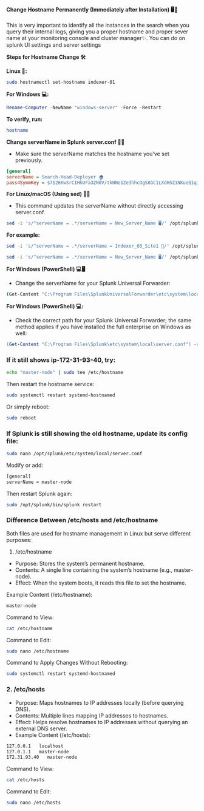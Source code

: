 
#### **Change Hostname Permanently (Immediately after Installation) 🖥️🔧**
This is very important to identify all the instances in the search when you query their internal logs, giving you a proper hostname and proper sever name at your monitoring console and cluster manager✨. You can do on splunk UI settings and server settings

**Steps for Hostname Change 🛠️**

**Linux 🐧:**
```sh
sudo hostnamectl set-hostname indexer-01
```

**For Windows 💻:**

```powershell
Rename-Computer -NewName "windows-server" -Force -Restart
```

**To verify, run:**

```sh
hostname
```

**Change serverName in Splunk server.conf 🔧📝**
- Make sure the serverName matches the hostname you’ve set previously.

```ini
[general]
serverName = Search-Head-Deployer 🏠
pass4SymmKey = $7$26KwSrCIHhUFa3ZN0V/tkHNe1Ze3hhcOgS8GC1LXdH5Z1NKueQ1qig==
```

**For Linux/macOS (Using sed) 🐧💡**
- This command updates the serverName without directly accessing server.conf.
```sh
sed -i 's/^serverName = .*/serverName = New_Server_Name 🖥️/' /opt/splunk/etc/system/local/server.conf
```

**For example:**
```sh
sed -i 's/^serverName = .*/serverName = Indexer_03_Site1 🚀/' /opt/splunk/etc/system/local/server.conf
```

```sh
sed -i 's/^serverName = .*/serverName = New_Server_Name 🖥️/' /opt/splunkforwarder/etc/system/local/server.conf
```

**For Windows (PowerShell) 💻🖥️**
- Change the serverName for your Splunk Universal Forwarder:
```sh
(Get-Content "C:\Program Files\SplunkUniversalForwarder\etc\system\local\server.conf") -replace 'serverName = .*', 'serverName = New_Server_Name 🏢' | Set-Content "C:\Program Files\SplunkUniversalForwarder\etc\system\local\server.conf"
```


**For Windows (PowerShell) 💻:**
- Check the correct path for your Splunk Universal Forwarder; the same method applies if you have installed the full enterprise on Windows as well:

```powershell
(Get-Content "C:\Program Files\Splunk\etc\system\local\server.conf") -replace 'serverName = .*', 'serverName = New_Server_Name 🏢' | Set-Content "C:\Program Files\Splunk\etc\system\local\server.conf"
```


### If it still shows ip-172-31-93-40, try:
```sh
echo "master-node" | sudo tee /etc/hostname
```
Then restart the hostname service:
```sh
sudo systemctl restart systemd-hostnamed
```
Or simply reboot:
```sh
sudo reboot
```

### If Splunk is still showing the old hostname, update its config file:
```sh
sudo nano /opt/splunk/etc/system/local/server.conf
```
Modify or add:
```sh
[general]
serverName = master-node
```
Then restart Splunk again:
```sh
sudo /opt/splunk/bin/splunk restart
```

### Difference Between /etc/hosts and /etc/hostname

Both files are used for hostname management in Linux but serve different purposes:

1. /etc/hostname
- Purpose: Stores the system’s permanent hostname.
- Contents: A single line containing the system’s hostname (e.g., master-node).
- Effect: When the system boots, it reads this file to set the hostname.

Example Content (/etc/hostname):
```sh
master-node
```
Command to View:
```sh
cat /etc/hostname
```
Command to Edit:
```sh
sudo nano /etc/hostname
```
Command to Apply Changes Without Rebooting:
```sh
sudo systemctl restart systemd-hostnamed
```

### 2. /etc/hosts
- Purpose: Maps hostnames to IP addresses locally (before querying DNS).
- Contents: Multiple lines mapping IP addresses to hostnames.
- Effect: Helps resolve hostnames to IP addresses without querying an external DNS server.
- Example Content (/etc/hosts):
```sh
127.0.0.1   localhost
127.0.1.1   master-node
172.31.93.40   master-node
```
Command to View:
```sh
cat /etc/hosts
```
Command to Edit:
```sh
sudo nano /etc/hosts
```